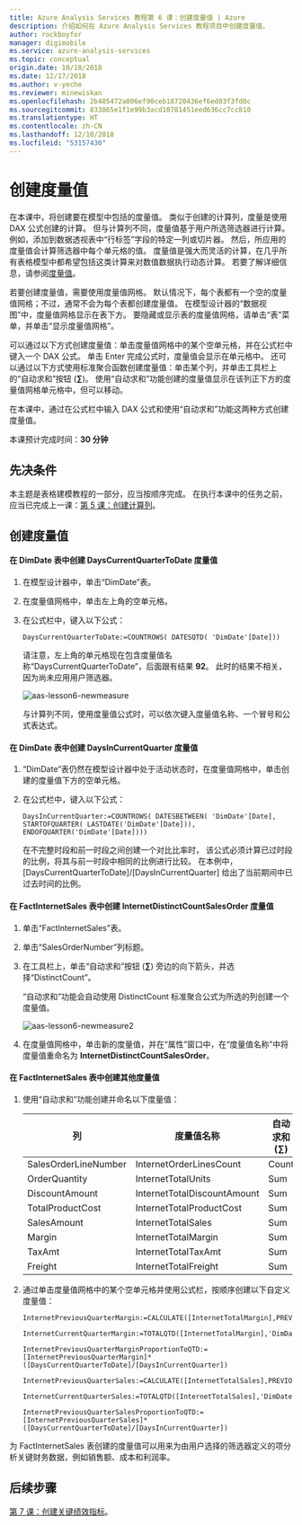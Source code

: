```yaml
---
title: Azure Analysis Services 教程第 6 课：创建度量值 | Azure
description: 介绍如何在 Azure Analysis Services 教程项目中创建度量值。
author: rockboyfor
manager: digimobile
ms.service: azure-analysis-services
ms.topic: conceptual
origin.date: 10/18/2018
ms.date: 12/17/2018
ms.author: v-yeche
ms.reviewer: minewiskan
ms.openlocfilehash: 2b405472a006ef90ceb18720436ef6ed03f3fd0c
ms.sourcegitcommit: 833865e1f1e99b3acd10781451eed636cc7cc810
ms.translationtype: HT
ms.contentlocale: zh-CN
ms.lasthandoff: 12/10/2018
ms.locfileid: "53157430"
---
```

# <a name="create-measures"></a>创建度量值

在本课中，将创建要在模型中包括的度量值。 类似于创建的计算列，度量是使用 DAX 公式创建的计算。 但与计算列不同，度量值基于用户所选筛选器进行计算。 例如，添加到数据透视表中“行标签”字段的特定一列或切片器。 然后，所应用的度量值会计算筛选器中每个单元格的值。 度量值是强大而灵活的计算，在几乎所有表格模型中都希望包括这类计算来对数值数据执行动态计算。 若要了解详细信息，请参阅[度量值](https://docs.microsoft.com/sql/analysis-services/tabular-models/measures-ssas-tabular)。

若要创建度量值，需要使用度量值网格。 默认情况下，每个表都有一个空的度量值网格；不过，通常不会为每个表都创建度量值。 在模型设计器的“数据视图”中，度量值网格显示在表下方。 要隐藏或显示表的度量值网格，请单击“表”菜单，并单击“显示度量值网格”。  

可以通过以下方式创建度量值：单击度量值网格中的某个空单元格，并在公式栏中键入一个 DAX 公式。 单击 Enter 完成公式时，度量值会显示在单元格中。 还可以通过以下方式使用标准聚合函数创建度量值：单击某个列，并单击工具栏上的“自动求和”按钮 (**∑**)。 使用“自动求和”功能创建的度量值显示在该列正下方的度量值网格单元格中，但可以移动。  

在本课中，通过在公式栏中输入 DAX 公式和使用“自动求和”功能这两种方式创建度量值。  

本课预计完成时间：**30 分钟**  

## <a name="prerequisites"></a>先决条件  
本主题是表格建模教程的一部分，应当按顺序完成。 在执行本课中的任务之前，应当已完成上一课：[第 5 课：创建计算列](../tutorials/aas-lesson-5-create-calculated-columns.md)。  

## <a name="create-measures"></a>创建度量值  

#### <a name="to-create-a-dayscurrentquartertodate-measure-in-the-dimdate-table"></a>在 DimDate 表中创建 DaysCurrentQuarterToDate 度量值  

1.  在模型设计器中，单击“DimDate”表。  

2.  在度量值网格中，单击左上角的空单元格。  

3.  在公式栏中，键入以下公式：  

    ```
    DaysCurrentQuarterToDate:=COUNTROWS( DATESQTD( 'DimDate'[Date])) 
    ```

    请注意，左上角的单元格现在包含度量值名称“DaysCurrentQuarterToDate”，后面跟有结果 **92**。 此时的结果不相关，因为尚未应用用户筛选器。

    ![aas-lesson6-newmeasure](../tutorials/media/aas-lesson6-newmeasure.png) 

    与计算列不同，使用度量值公式时，可以依次键入度量值名称、一个冒号和公式表达式。

#### <a name="to-create-a-daysincurrentquarter-measure-in-the-dimdate-table"></a>在 DimDate 表中创建 DaysInCurrentQuarter 度量值  

1.  “DimDate”表仍然在模型设计器中处于活动状态时，在度量值网格中，单击创建的度量值下方的空单元格。  

2.  在公式栏中，键入以下公式：  

    ```
    DaysInCurrentQuarter:=COUNTROWS( DATESBETWEEN( 'DimDate'[Date], STARTOFQUARTER( LASTDATE('DimDate'[Date])), ENDOFQUARTER('DimDate'[Date])))
    ```

    在不完整时段和前一时段之间创建一个对比比率时， 该公式必须计算已过时段的比例，将其与前一时段中相同的比例进行比较。 在本例中，[DaysCurrentQuarterToDate]/[DaysInCurrentQuarter] 给出了当前期间中已过去时间的比例。  

#### <a name="to-create-an-internetdistinctcountsalesorder-measure-in-the-factinternetsales-table"></a>在 FactInternetSales 表中创建 InternetDistinctCountSalesOrder 度量值  

1.  单击“FactInternetSales”表。   

2.  单击“SalesOrderNumber”列标题。  

3.  在工具栏上，单击“自动求和”按钮 (**∑**) 旁边的向下箭头，并选择“DistinctCount”。  

    “自动求和”功能会自动使用 DistinctCount 标准聚合公式为所选的列创建一个度量值。  

    ![aas-lesson6-newmeasure2](../tutorials/media/aas-lesson6-newmeasure2.png)

4.  在度量值网格中，单击新的度量值，并在“属性”窗口中，在“度量值名称”中将度量值重命名为 **InternetDistinctCountSalesOrder**。 

#### <a name="to-create-additional-measures-in-the-factinternetsales-table"></a>在 FactInternetSales 表中创建其他度量值  

1.  使用“自动求和”功能创建并命名以下度量值：  

    |列|度量值名称|自动求和 (∑)|公式|  
    |----------------|----------|-----------------|-----------|  
    |SalesOrderLineNumber|InternetOrderLinesCount|Count|=COUNTA([SalesOrderLineNumber])|  
    |OrderQuantity|InternetTotalUnits|Sum|=SUM([OrderQuantity])|  
    |DiscountAmount|InternetTotalDiscountAmount|Sum|=SUM([DiscountAmount])|  
    |TotalProductCost|InternetTotalProductCost|Sum|=SUM([TotalProductCost])|  
    |SalesAmount|InternetTotalSales|Sum|=SUM([SalesAmount])|  
    |Margin|InternetTotalMargin|Sum|=SUM([Margin])|  
    |TaxAmt|InternetTotalTaxAmt|Sum|=SUM([TaxAmt])|  
    |Freight|InternetTotalFreight|Sum|=SUM([Freight])|  

2.  通过单击度量值网格中的某个空单元格并使用公式栏，按顺序创建以下自定义度量值：  

    ```
    InternetPreviousQuarterMargin:=CALCULATE([InternetTotalMargin],PREVIOUSQUARTER('DimDate'[Date]))
    ```

    ```
    InternetCurrentQuarterMargin:=TOTALQTD([InternetTotalMargin],'DimDate'[Date])
    ```

    ```
    InternetPreviousQuarterMarginProportionToQTD:=[InternetPreviousQuarterMargin]*([DaysCurrentQuarterToDate]/[DaysInCurrentQuarter])
    ```

    ```
    InternetPreviousQuarterSales:=CALCULATE([InternetTotalSales],PREVIOUSQUARTER('DimDate'[Date]))
    ```

    ```
    InternetCurrentQuarterSales:=TOTALQTD([InternetTotalSales],'DimDate'[Date])
    ```

    ```
    InternetPreviousQuarterSalesProportionToQTD:=[InternetPreviousQuarterSales]*([DaysCurrentQuarterToDate]/[DaysInCurrentQuarter])
    ```

为 FactInternetSales 表创建的度量值可以用来为由用户选择的筛选器定义的项分析关键财务数据，例如销售额、成本和利润率。  

## <a name="whats-next"></a>后续步骤
[第 7 课：创建关键绩效指标](../tutorials/aas-lesson-7-create-key-performance-indicators.md)。

<!--Update_Description: update meta properties -->